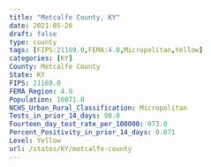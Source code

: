 ```yaml
---
title: "Metcalfe County, KY"
date: 2021-05-26
draft: false
type: county
tags: [FIPS:21169.0,FEMA:4.0,Micropolitan,Yellow]
categories: [KY]
County: Metcalfe County
State: KY
FIPS: 21169.0
FEMA_Region: 4.0
Population: 10071.0
NCHS_Urban_Rural_Classification: Micropolitan
Tests_in_prior_14_days: 98.0
Fourteen_day_test_rate_per_100000: 973.0
Percent_Positivity_in_prior_14_days: 0.071
Level: Yellow
url: /states/KY/metcalfe-county
---
```



